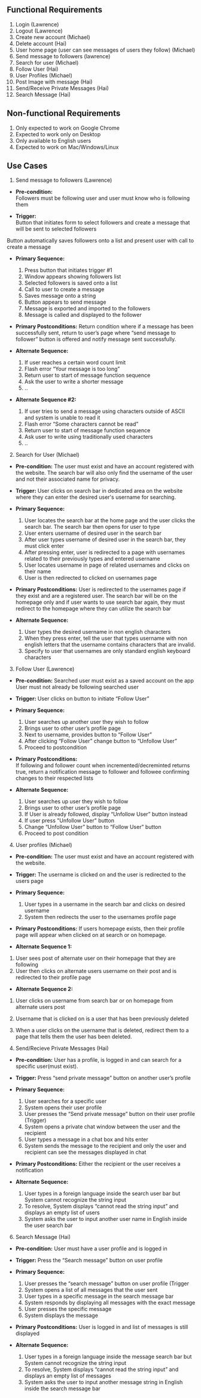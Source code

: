 
## Functional Requirements
1. Login (Lawrence)
2. Logout (Lawrence)
3. Create new account (Michael)
4. Delete account (Hai)
5. User home page (user can see messages of users they follow) (Michael)
6. Send message to followers (lawrence)
7. Search for user (Michael)
8. Follow User (Hai)
9. User Profiles (Michael)
10. Post Image with message (Hai)
11. Send/Receive Private Messages (Hai)
12. Search Message (Hai)

## Non-functional Requirements

1. Only expected to work on Google Chrome
2. Expected to work only on Desktop
3. Only available to English users
4. Expected to work on Mac/Windows/Linux

## Use Cases

1. Send message to followers (Lawrence)
- **Pre-condition:**  
Followers must be following user and user must know who is following them

- **Trigger:**  
Button that initiates form to select followers and create a message that will be sent to selected followers

Button automatically saves followers onto a list and present user with call to create a message

- **Primary Sequence:**
  
  1. Press button that initiates trigger #1
  2. Window appears showing followers list
  3. Selected followers is saved onto a list 
  4. Call to user to create a message
  5. Saves message onto a string
  6. Button appears to send message
  7. Message is exported and imported to the followers
  8. Message is called and displayed to the follower
 

- **Primary Postconditions:** 
Return condition where if a message has been successfully sent, return to user’s page where “send message to follower” button is offered and notify message sent successfully.


- **Alternate Sequence:** 
  
  1. If user reaches a certain word count limit
  2. Flash error “Your message is too long”
  3. Return user to start of message function sequence
  4. Ask the user to write a shorter message
  5. ..  

- **Alternate Sequence #2:** 
  1. If user tries to send a message using characters outside of ASCII and system is unable to read it
  2. Flash error “Some characters cannot be read”
  3. Return user to start of message function sequence
  4. Ask user to write using traditionally used characters
  5. ..


2. Search for User (Michael)
- **Pre-condition:** The user must exist and have an account registered with the website. The search bar will also only find the username of the user and not their associated name for privacy. 

- **Trigger:** User clicks on search bar in dedicated area on the website where they can enter the desired user's username for searching.

- **Primary Sequence:**
  
  1. User locates the search bar at the home page and the user clicks the search bar. The search bar then opens for user to type
  2. User enters username of desired user in the search bar
  3. After user types username of desired user in the search bar, they must click enter
  4. After pressing enter, user is redirected to a page with usernames related to their previously types and entered username
  5. User locates username in page of related usernames and clicks on their name 
  6. User is then redirected to clicked on usernames page

- **Primary Postconditions:**  User is redirected to the usernames page if they exist and are a registered user. The search bar will be on the homepage only and if user wants to use search bar again, they must redirect to the homepage where they can utilize the search bar

- **Alternate Sequence:** 
  
  1. User types the desired username in non english characters
  2. When they press enter, tell the user that types username with non english letters that the username contains characters that are invalid.
  3. Specify to user that usernames are only standard english keyboard characters 


3. Follow User (Lawrence)
- **Pre-condition:** 
Searched user must exist as a saved account on the app
User must not already be following searched user

- **Trigger:** 
User clicks on button to initiate “Follow User”

- **Primary Sequence:**
  
  1. User searches up another user they wish to follow
  2. Brings user to other user’s profile page
  3. Next to username, provides button to “Follow User”
  4. After clicking “Follow User” change button to “Unfollow User”
  5. Proceed to postcondition



- **Primary Postconditions:**  
If following and follower count when incremented/decreminted returns true, return a notification message to follower and followee confirming changes to their respected lists

- **Alternate Sequence:** 
  
  1. User searches up user they wish to follow
  2. Brings user to other user’s profile page
  3. If User is already followed, display “Unfollow User” button instead
  4. If user press "Unfollow User" button
  5. Change “Unfollow User” button to “Follow User” button
  6. Proceed to post condition

4. User profiles (Michael)
- **Pre-condition:**  The user must exist and have an account registered with the website.

- **Trigger:**  The username is clicked on and the user is redirected to the users page

- **Primary Sequence:**
  
  1. User types in a username in the search bar and clicks on desired username
  2. System then redirects the user to the usernames profile page

- **Primary Postconditions:**  If users homepage exists, then their profile page will appear when clicked on at search or on homepage. 

- **Alternate Sequence 1:** 

1. User sees post of alternate user on their homepage that they are following
2. User then clicks on alternate users username on their post and is redirected to their profile page


- **Alternate Sequence 2:** 

1. User clicks on username from search bar or on homepage from alternate users post
2. Username that is clicked on is a user that has been previously deleted
3. When a user clicks on the username that is deleted, redirect them to a page that tells them the user has been deleted.

5. Send/Recieve Private Messages (Hai)
- **Pre-condition:** User has a profile, is logged in and can search for a specific user(must exist).

- **Trigger:** Press “send private message” button on another user’s profile

- **Primary Sequence:**
  
  1. User searches for a specific user
  2. System opens their user profile
  3. User presses the “Send private message” button on their user profile (Trigger)
  4. System opens a private chat window between the user and the recipient 
  5. User types a message in a chat box and hits enter
  6. System sends the message to the recipient and only the user and recipient can see the messages displayed in chat

- **Primary Postconditions:** 
Either the recipient or the user receives a notification

- **Alternate Sequence:** 
  1. User types in a foreign language inside the search user bar but System cannot recognize the string input
  2. To resolve, System displays “cannot read the string input” and displays an empty list of users
  3. System asks the user to input another user name in English inside the user search bar

6. Search Message (Hai)
- **Pre-condition:**  User must have a user profile and is logged in

- **Trigger:** Press the “Search message” button on user profile

- **Primary Sequence:**
  
  1. User presses the “search message” button on user profile (Trigger
  2. System opens a list of all messages that the user sent
  3. User types in a specific message in the search message bar
  4. System responds by displaying all messages with the exact message
  5. User presses the specific message
  6. System displays the message 

- **Primary Postconditions:** 
User is logged in and list of messages is still displayed

- **Alternate Sequence:** 
  1. User types in a foreign language inside the message search bar but System cannot recognize the string input
  2. To resolve, System displays “cannot read the string input” and displays an empty list of messages
  3. System asks the user to input another message string in English inside
  the search message bar